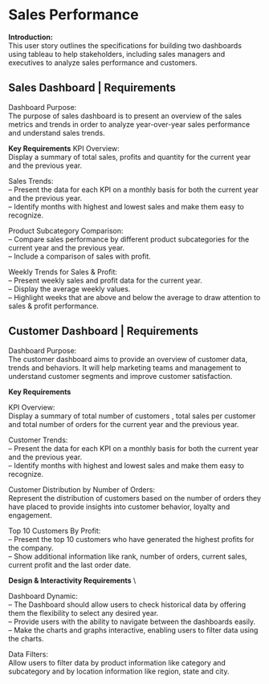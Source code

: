 # **Sales Performance**

**Introduction:** \
This user story outlines the specifications for building two dashboards using tableau to help stakeholders, including sales managers and executives to analyze sales performance and customers. 

## **Sales Dashboard** | Requirements 

Dashboard Purpose: \
The purpose of sales dashboard is to present an overview of the sales metrics and trends in order to analyze year-over-year sales performance and understand sales trends.

**Key Requirements** 
KPI Overview: \
Display a summary of total sales, profits and quantity for the current year and the previous year.

Sales Trends: \
 – Present the data for each KPI on a monthly basis for both the current year and the previous year. \
 – Identify months with highest and lowest sales and make them easy to recognize. 

Product Subcategory Comparison: \
 – Compare sales performance by different product subcategories for the current year and the previous year. \
 – Include a comparison of sales with profit. 

Weekly Trends for Sales & Profit: \
 – Present weekly sales and profit data for the current year. \
 – Display the average weekly values. \
 – Highlight weeks that are above and below the average to draw attention to sales & profit performance. 


## **Customer Dashboard** | Requirements

Dashboard Purpose: \
The customer dashboard aims to provide an overview of customer data, trends and behaviors. It will help marketing teams and management to understand customer segments and improve customer satisfaction. 

**Key Requirements** 

KPI Overview: \
Display a summary of total number of customers , total sales per customer and total number of orders for the current year and the previous year. 

Customer Trends: \
 – Present the data for each KPI on a monthly basis for both the current year and the previous year. \
 – Identify months with highest and lowest sales and make them easy to recognize. 

Customer Distribution by Number of Orders: \
Represent the distribution of customers based on the number of orders they have placed to provide insights into customer behavior, loyalty and engagement. 
 
Top 10 Customers By Profit: \
 – Present the top 10 customers who have generated the highest profits for the company. \
 – Show additional information like rank, number of orders, current sales, current profit and the last order date. 

**Design & Interactivity Requirements** \

Dashboard Dynamic: \
 – The Dashboard should allow users to check historical data by offering them the flexibility to select any desired year. \
 – Provide users with the ability to navigate between the dashboards easily. \
 – Make the charts and graphs interactive, enabling users to filter data using the charts. 

Data Filters: \
Allow users to filter data by product information like category and subcategory and by location information like region, state and city. 
